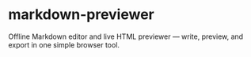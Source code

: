 # markdown-previewer
Offline Markdown editor and live HTML previewer — write, preview, and export in one simple browser tool.
